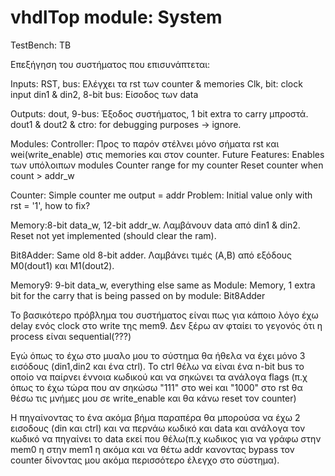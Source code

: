 # vhdlTop module: System
TestBench: TB

Επεξήγηση του συστήματος που επισυνάπτεται:

Inputs:
RST, bus: Ελέγχει τα rst των counter & memories
Clk, bit: clock input
din1 & din2, 8-bit bus: Είσοδος των data

Outputs:
dout, 9-bus: Έξοδος συστήματος, 1 bit extra το carry μπροστά.
dout1 & dout2 & ctro: for debugging purposes -> ignore.

Modules:
Controller: Προς το παρόν στέλνει μόνο σήματα rst και wei(write_enable) στις memories και στον counter.
	Future Features:
		Enables των υπόλοιπων modules
		Counter range for my counter
		Reset counter when count > addr_w

Counter: Simple counter me output = addr
	Problem:
		Initial value only with rst = '1', how to fix?

Memory:8-bit data_w, 12-bit addr_w. Λαμβάνουν data από din1 & din2. Reset not yet implemented (should clear the ram).

Bit8Adder: Same old 8-bit adder. Λαμβάνει τιμές (A,B) από εξόδους M0(dout1) και Μ1(dout2).

Memory9: 9-bit data_w, everything else same as Module: Memory, 1 extra bit for the carry that is being passed on by module: Bit8Adder

Το βασικότερο πρόβλημα του συστήματος είναι πως για κάποιο λόγο έχω delay ενός clock στo write της mem9. Δεν ξέρω αν φταίει το γεγονός ότι η process είναι sequential(???)

Εγώ όπως το έχω στο μυαλο μου το σύστημα θα ήθελα να έχει μόνο 3 εισόδους (din1,din2 και ένα ctrl). Το ctrl θέλω να είναι ένα n-bit bus το οποίο να παίρνει έννοια κωδικού και να σηκώνει τα ανάλογα flags
(π.χ όπως το έχω τώρα που αν σηκώσω "111" στο wei και "1000" στο rst θα θέσω τις μνήμες μου σε write_enable και θα κάνω reset τον counter)

Η πηγαίνοντας το ένα ακόμα βήμα παραπέρα θα μπορούσα να έχω 2 εισοδους (din και ctrl) και να περνάω κωδικό και data και ανάλογα τον κωδικό να πηγαίνει το data εκεί που θέλω(π.χ κωδικος για να γράφω στην mem0
η στην mem1 η ακόμα και να θέτω addr κανοντας bypass τον counter δίνοντας μου ακόμα περισσότερο έλεγχο στο σύστημα).
